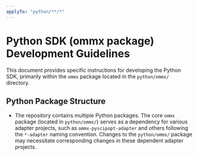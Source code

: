 ```yaml
---
applyTo: "python/**/*"
---
```


# Python SDK (ommx package) Development Guidelines

This document provides specific instructions for developing the Python SDK, primarily within the `ommx` package located in the `python/ommx/` directory.

## Python Package Structure
- The repository contains multiple Python packages. The core `ommx` package (located in `python/ommx/`) serves as a dependency for various adapter projects, such as `ommx-pyscipopt-adapter` and others following the `*-adapter` naming convention. Changes to the `python/ommx/` package may necessitate corresponding changes in these dependent adapter projects.
